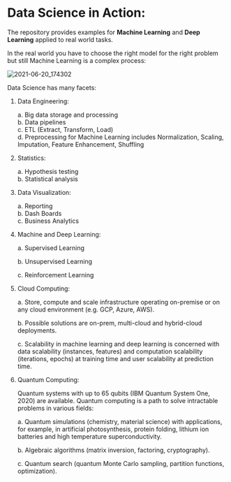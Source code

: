# Data Science in Action:
The repository provides examples for **Machine Learning** and **Deep Learning** applied to real world tasks.

In the real world you have to choose the right model for the right problem but still Machine Learning is a complex process:

![2021-06-20_174302](https://user-images.githubusercontent.com/41914070/122680548-fd2e7000-d1ef-11eb-9601-ac8a7b6f3ea1.jpg)

Data Science has many facets:

1.	Data Engineering:

	a. Big data storage and processing	
	b. Data pipelines		
	c. ETL (Extract, Transform, Load)	
	d. Preprocessing for Machine Learning includes Normalization, Scaling, Imputation, Feature Enhancement, Shuffling

2.	Statistics:

	a. Hypothesis testing	
	b. Statistical analysis

3.	Data Visualization:

	a. Reporting	
	b. Dash Boards	
	c. Business Analytics

4.	Machine and Deep Learning:

	a. Supervised Learning
	
	b. Unsupervised Learning
	
	c. Reinforcement Learning
5.	Cloud Computing:

	a. Store, compute and scale infrastructure operating on-premise or on any cloud environment (e.g. GCP, Azure, AWS).
	
	b. Possible solutions are on-prem, multi-cloud and hybrid-cloud deployments.
	
	c. Scalability in machine learning and deep learning is concerned with data scalability (instances, features) and computation scalability (iterations, epochs) at training time and user scalability at prediction time.
6.	Quantum Computing:

	Quantum systems with up to 65 qubits (IBM Quantum System One, 2020) are available. Quantum computing is a path to solve intractable problems in various fields:
	
	a.	Quantum simulations (chemistry, material science) with applications, for example, in artificial photosynthesis, protein folding, lithium ion batteries and high temperature superconductivity.

	b.	Algebraic algorithms (matrix inversion, factoring, cryptography).
	
	c.	Quantum search (quantum Monte Carlo sampling, partition functions, optimization).
	
